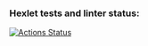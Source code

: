 ### Hexlet tests and linter status:
[![Actions Status](https://github.com/Sergei2023/frontend-project-44/workflows/hexlet-check/badge.svg)](https://github.com/Sergei2023/frontend-project-44/actions)